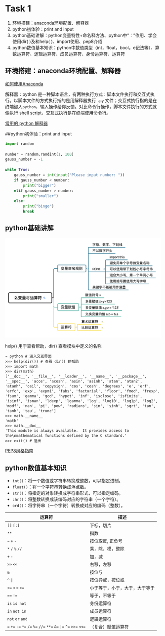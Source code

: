 # Task 1

1. 环境搭建：anaconda环境配置、解释器
2. python初体验：print and input
3. python基础讲解：python变量特性+命名释方法、python中“：”作用、学会使用dir( )及和help( )、import使用、pep8介绍
4. python数值基本知识：python中数值类型（int，float，bool，e记法等）、算数运算符、逻辑运算符、成员运算符、身份运算符、运算符



## 环境搭建：anaconda环境配置、解释器

[如何使用Anaconda](https://shuiyujie.com/post/9d29b615.html)

解释器：python 是一种脚本语言，有两种执行方式：脚本文件执行和交互式执行。以脚本文件的方式执行指的是用解释器执行 `.py` 文件；交互式执行指的是在终端键入`python`，输入操作给你反馈。对比命令行操作，脚本文件执行的方式就像执行 shell script，交互式执行是在终端使用命令行。

[常用的 python 解释器](https://www.liaoxuefeng.com/wiki/1016959663602400/1016966024263840)

##python初体验：print and input 

```python
import random

number = random.randint(1, 100)
gauss_number = -1

while True:
    gauss_number = int(input("Please input number: "))
    if gauss_number < number:
        print("bigger")
    elif gauss_number > number:
        print("smaller")
    else:
        print("bingo")
        break
```

## python基础讲解

![变量特性](./images/task1_01.png)

help() 用于查看帮助，dir() 查看模块中定义的名称

```
~ python # 进入交互界面
>>> help(dir()) # 查看 dir() 的帮助
>>> import math
>>> dir(math)
['__doc__', '__file__', '__loader__', '__name__', '__package__', '__spec__', 'acos', 'acosh', 'asin', 'asinh', 'atan', 'atan2', 'atanh', 'ceil', 'copysign', 'cos', 'cosh', 'degrees', 'e', 'erf', 'erfc', 'exp', 'expm1', 'fabs', 'factorial', 'floor', 'fmod', 'frexp', 'fsum', 'gamma', 'gcd', 'hypot', 'inf', 'isclose', 'isfinite', 'isinf', 'isnan', 'ldexp', 'lgamma', 'log', 'log10', 'log1p', 'log2', 'modf', 'nan', 'pi', 'pow', 'radians', 'sin', 'sinh', 'sqrt', 'tan', 'tanh', 'tau', 'trunc']
>>> math.__name__
'math'
>>> math.__doc__
'This module is always available.  It provides access to the\nmathematical functions defined by the C standard.'
>>> exit() # 退出
```

[PEP8风格指南](https://shuiyujie.com/post/6dde8c87.html)

## python数值基本知识

- `int()`：将一个数值或字符串转换成整数，可以指定进制。
- `float()`：将一个字符串转换成浮点数。
- `str()`：将指定的对象转换成字符串形式，可以指定编码。
- `chr()`：将整数转换成该编码对应的字符串（一个字符）。
- `ord()`：将字符串（一个字符）转换成对应的编码（整数）。

| 运算符                                                       | 描述                           |
| ------------------------------------------------------------ | ------------------------------ |
| `[]` `[:]`                                                   | 下标，切片                     |
| `**`                                                         | 指数                           |
| `~` `+` `-`                                                  | 按位取反, 正负号               |
| `*` `/` `%` `//`                                             | 乘，除，模，整除               |
| `+` `-`                                                      | 加，减                         |
| `>>` `<<`                                                    | 右移，左移                     |
| `&`                                                          | 按位与                         |
| `^` `\|`                                                     | 按位异或，按位或               |
| `<=` `<` `>` `>=`                                            | 小于等于，小于，大于，大于等于 |
| `==` `!=`                                                    | 等于，不等于                   |
| `is`  `is not`                                               | 身份运算符                     |
| `in` `not in`                                                | 成员运算符                     |
| `not` `or` `and`                                             | 逻辑运算符                     |
| `=` `+=` `-=` `*=` `/=` `%=` `//=` `**=` `&=` `\|=` `^=` `>>=` `<<=` | （复合）赋值运算符             |
